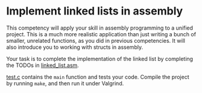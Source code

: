 # Implement linked lists in assembly

This competency will apply your skill in assembly programming to a unified
project. This is a much more realistic application than just writing a bunch
of smaller, unrelated functions, as you did in previous competencies. It will
also introduce you to working with structs in assembly.

Your task is to complete the implementation of the linked list by completing
the TODOs in [linked_list.asm](./linked_list.asm).

[test.c](./test.c) contains the `main` function and tests your code. Compile
the project by running `make`, and then run it under Valgrind.